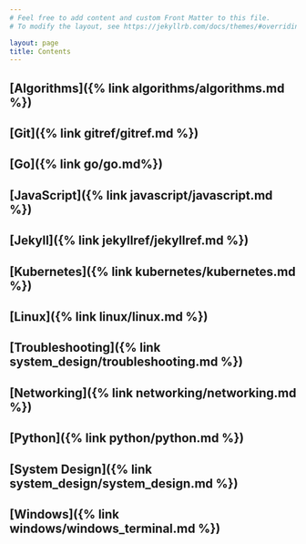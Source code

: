 ```yaml
---
# Feel free to add content and custom Front Matter to this file.
# To modify the layout, see https://jekyllrb.com/docs/themes/#overriding-theme-defaults

layout: page
title: Contents
---
```


[comment]: <> (TODO: Fix metadata around the site and see if you can update the styling to have a breadcrumb at the top.)

## [Algorithms]({% link algorithms/algorithms.md %})
## [Git]({% link gitref/gitref.md %})
[comment]: <> (TODO: Move Javascript to programming languages catagory that fans out when you write your python reference)
## [Go]({% link go/go.md%})
## [JavaScript]({% link javascript/javascript.md %})
## [Jekyll]({% link jekyllref/jekyllref.md %})
## [Kubernetes]({% link kubernetes/kubernetes.md %})
## [Linux]({% link linux/linux.md %})
## [Troubleshooting]({% link system_design/troubleshooting.md %})
## [Networking]({% link networking/networking.md %})
## [Python]({% link python/python.md %})
## [System Design]({% link system_design/system_design.md %})
## [Windows]({% link windows/windows_terminal.md %})